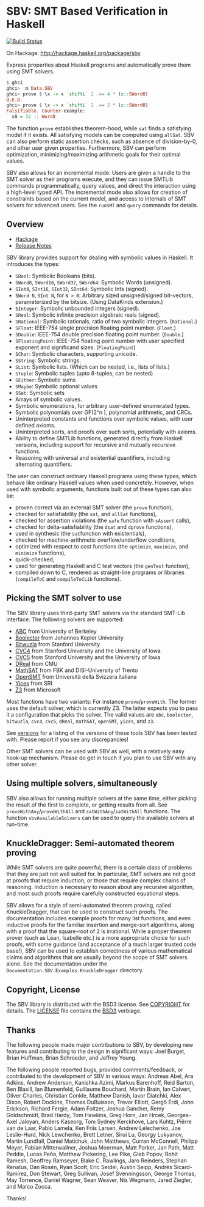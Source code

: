 # SBV: SMT Based Verification in Haskell

[![Build Status](https://github.com/LeventErkok/sbv/actions/workflows/haskell-ci.yml/badge.svg)](https://github.com/LeventErkok/sbv/actions/workflows/haskell-ci.yml)

On Hackage: http://hackage.haskell.org/package/sbv

Express properties about Haskell programs and automatically prove them using SMT solvers.

```haskell
$ ghci
ghci> :m Data.SBV
ghci> prove $ \x -> x `shiftL` 2 .== 4 * (x::SWord8)
Q.E.D.
ghci> prove $ \x -> x `shiftL` 2 .== 2 * (x::SWord8)
Falsifiable. Counter-example:
  s0 = 32 :: Word8
```

The function `prove` establishes theorem-hood, while `sat` finds a satisfying model if it exists.
All satisfying models can be computed using `allSat`.
SBV can also perform static assertion checks, such as absence of division-by-0, and other user given properties.
Furthermore, SBV can perform optimization, minimizing/maximizing arithmetic goals for their optimal values.

SBV also allows for an incremental mode: Users are given a handle to the SMT solver as their programs execute, and they can issue SMTLib commands programmatically, query values, and direct the interaction using a high-level typed API. The incremental mode also allows for creation of constraints based on the current model, and access to internals of SMT solvers for advanced users. See the `runSMT` and `query` commands for details.

## Overview

 - [Hackage](http://hackage.haskell.org/package/sbv)
 - [Release Notes](http://github.com/LeventErkok/sbv/tree/master/CHANGES.md)
   
SBV library provides support for dealing with symbolic values in Haskell. It introduces the types:

 - `SBool`: Symbolic Booleans (bits).
 - `SWord8`, `SWord16`, `SWord32`, `SWord64`: Symbolic Words (unsigned).
 - `SInt8`, `SInt16`, `SInt32`, `SInt64`: Symbolic Ints (signed).
 - `SWord N`, `SInt N`, for `N > 0`: Arbitrary sized unsigned/signed bit-vectors, parameterized by the bitsize. (Using DataKinds extension.)
 - `SInteger`: Symbolic unbounded integers (signed).
 - `SReal`: Symbolic infinite precision algebraic reals (signed).
 - `SRational`: Symbolic rationals, ratio of two symbolic integers. (`Rational`.)
 - `SFloat`: IEEE-754 single precision floating point number. (`Float`.)
 - `SDouble`: IEEE-754 double precision floating point number. (`Double`.)
 - `SFloatingPoint`: IEEE-754 floating point number with user specified exponent and significand sizes. (`FloatingPoint`)
 - `SChar`: Symbolic characters, supporting unicode.
 - `SString`: Symbolic strings.
 - `SList`: Symbolic lists. (Which can be nested, i.e., lists of lists.)
 - `STuple`: Symbolic tuples (upto 8-tuples, can be nested)
 - `SEither`: Symbolic sums
 - `SMaybe`: Symbolic optional values
 - `SSet`: Symbolic sets
 - Arrays of symbolic values.
 - Symbolic enumerations, for arbitrary user-defined enumerated types.
 - Symbolic polynomials over GF(2^n ), polynomial arithmetic, and CRCs.
 - Uninterpreted constants and functions over symbolic values, with user defined axioms.
 - Uninterpreted sorts, and proofs over such sorts, potentially with axioms.
 - Ability to define SMTLib functions, generated directly from Haskell versions, including support for recursive and mutually recursive functions.
 - Reasoning with universal and existential quantifiers, including alternating quantifiers.
   
The user can construct ordinary Haskell programs using these types, which behave like ordinary Haskell values when used concretely. However, when used with symbolic arguments, functions built out of these types can also be:

 - proven correct via an external SMT solver (the `prove` function),
 - checked for satisfiability (the `sat`, and `allSat` functions),
 - checked for assertion violations (the `safe` function with `sAssert` calls),
 - checked for delta-satisfiability (the `dsat` and `dprove` functions),
 - used in synthesis (the `sat`function with existentials),
 - checked for machine-arithmetic overflow/underflow conditions,
 - optimized with respect to cost functions (the `optimize`, `maximize`, and `minimize` functions),
 - quick-checked,
 - used for generating Haskell and C test vectors (the `genTest` function),
 - compiled down to C, rendered as straight-line programs or libraries (`compileToC` and `compileToCLib` functions).
   
## Picking the SMT solver to use

The SBV library uses third-party SMT solvers via the standard SMT-Lib interface. The following solvers are supported:

 - [ABC](http://www.eecs.berkeley.edu/~alanmi/abc) from University of Berkeley
 - [Boolector](https://boolector.github.io/) from Johannes Kepler University
 - [Bitwuzla](https://bitwuzla.github.io/) from Stanford University
 - [CVC4](http://cvc4.github.io/) from Stanford University and the University of Iowa
 - [CVC5](http://cvc5.github.io/) from Stanford University and the University of Iowa
 - [DReal](https://dreal.github.io/) from CMU
 - [MathSAT](http://mathsat.fbk.eu/) from FBK and DISI-University of Trento
 - [OpenSMT](https://verify.inf.usi.ch/opensmt) from Università della Svizzera italiana
 - [Yices](http://yices.csl.sri.com/) from SRI
 - [Z3](http://github.com/Z3Prover/z3/wiki) from Microsoft
   
Most functions have two variants: For instance `prove`/`proveWith`. The former uses the default solver, which is currently Z3. The latter expects you to pass it a configuration that picks the solver.
The valid values are `abc`, `boolector`, `bitwuzla`, `cvc4`, `cvc5`, `dReal`, `mathSAT`, `openSMT`, `yices`, and `z3`.

See [versions](http://github.com/LeventErkok/sbv/blob/master/SMTSolverVersions.md) for a listing of the versions of these tools SBV has been tested with. Please report if you see any discrepancies!

Other SMT solvers can be used with SBV as well, with a relatively easy hook-up mechanism. Please do get in touch if you plan to use SBV with any other solver.

## Using multiple solvers, simultaneously

SBV also allows for running multiple solvers at the same time, either picking the result of the first to complete, or getting results from all.
See `proveWithAny`/`proveWithAll` and `satWithAny`/`satWithAll` functions. The function `sbvAvailableSolvers` can be used to query the available solvers at run-time.

## KnuckleDragger: Semi-automated theorem proving

While SMT solvers are quite powerful, there is a certain class of problems that they are just not well suited for. In particular, SMT
solvers are not good at proofs that require induction, or those that require complex chains of reasoning. Induction is necessary to reason about
any recursive algorithm, and most such proofs require carefully constructed equational steps.

SBV allows for a style of semi-automated theorem proving, called KnuckleDragger, that can be used to construct such proofs.
The documentation includes example proofs for many list functions, and even inductive proofs for the familiar insertion
and merge-sort algorithms, along with a proof that the square-root of 2 is irrational. While a proper theorem prover (such as Lean, Isabelle
etc.) is a more appropriate choice for such proofs, with some guidance (and acceptance of a much larger trusted code base!), SBV can
be used to establish correctness of various mathematical claims and algorithms that are usually beyond the scope of SMT
solvers alone. See the documentation under the `Documentation.SBV.Examples.KnuckleDragger` directory.

## Copyright, License

The SBV library is distributed with the BSD3 license. See [COPYRIGHT](http://github.com/LeventErkok/sbv/tree/master/COPYRIGHT) for details.
The [LICENSE](http://github.com/LeventErkok/sbv/tree/master/LICENSE) file contains the [BSD3](http://en.wikipedia.org/wiki/BSD_licenses) verbiage.

## Thanks

The following people made major contributions to SBV, by developing new features and contributing to the design in significant ways: Joel Burget, Brian Huffman, Brian Schroeder, and Jeffrey Young.

The following people reported bugs, provided comments/feedback, or contributed to the development of SBV in various ways:
Andreas Abel,
Ara Adkins,
Andrew Anderson,
Kanishka Azimi,
Markus Barenhoff,
Reid Barton,
Ben Blaxill,
Ian Blumenfeld,
Guillaume Bouchard,
Martin Brain,
Ian Calvert,
Oliver Charles,
Christian Conkle,
Matthew Danish,
Iavor Diatchki,
Alex Dixon,
Robert Dockins,
Thomas DuBuisson,
Trevor Elliott,
Gergő Érdi,
John Erickson,
Richard Fergie,
Adam Foltzer,
Joshua Gancher,
Remy Goldschmidt,
Brad Hardy,
Tom Hawkins,
Greg Horn,
Jan Hrcek,
Georges-Axel Jaloyan,
Anders Kaseorg,
Tom Sydney Kerckhove,
Lars Kuhtz,
Piërre van de Laar,
Pablo Lamela,
Ken Friis Larsen,
Andrew Lelechenko,
Joe Leslie-Hurd,
Nick Lewchenko,
Brett Letner,
Sirui Lu,
Georgy Lukyanov,
Martin Lundfall,
Daniel Matichuk,
John Matthews,
Curran McConnell,
Philipp Meyer,
Fabian Mitterwallner,
Joshua Moerman,
Matt Parker,
Jan Path,
Matt Peddie,
Lucas Peña,
Matthew Pickering,
Lee Pike,
Gleb Popov,
Rohit Ramesh,
Geoffrey Ramseyer,
Blake C. Rawlings,
Jaro Reinders,
Stephan Renatus,
Dan Rosén,
Ryan Scott,
Eric Seidel,
Austin Seipp,
Andrés Sicard-Ramírez,
Don Stewart,
Greg Sullivan,
Josef Svenningsson,
George Thomas,
May Torrence,
Daniel Wagner,
Sean Weaver,
Nis Wegmann,
Jared Ziegler,
and Marco Zocca.

Thanks!
